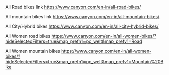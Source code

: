 
All Road bikes link 
https://www.canyon.com/en-in/all-road-bikes/

All mountain bikes link
https://www.canyon.com/en-in/all-mountain-bikes/

All City/Hybrid bikes
https://www.canyon.com/en-in/all-city-hybrid-bikes/

All Women road bikes
https://www.canyon.com/en-in/all-women-bikes/?hideSelectedFilters=true&map_prefn1=pc_welt&map_prefv1=Road

All Women mountain bikes
https://www.canyon.com/en-in/all-women-bikes/?hideSelectedFilters=true&map_prefn1=pc_welt&map_prefv1=Mountain%20Bike

